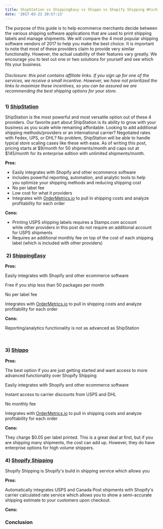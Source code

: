 ```yaml
---
title: ShipStation vs ShippingEasy vs Shippo vs Shopify Shipping Which provider should I choose?
date: '2017-03-23 20:57:13'
---
```


The purpose of this guide is to help ecommerce merchants decide between the various shipping software applications that are used to print shipping labels and manage shipments. We will compare the 4 most popular shipping software vendors of 2017 to help you make the best choice. It is important to note that most of these providers claim to provide very similar functionality. However, the actual usability of their features vary greatly. We encourage you to test out one or two solutions for yourself and see which fits your business.
<h6>Disclosure: this post contains affiliate links. If you sign up for one of the services, we receive a small incentive. However, we have not prioritized the links to maximize these incentives, so you can be assured we are recommending the best shipping options for your store.</h6>
<h3>1️) <a href="http://mbsy.co/h62Jn">ShipStation</a></h3>
ShipStation is the most powerful and most versatile option out of these 4 providers. Our favorite part about ShipStation is its ability to grow with your business as you scale while remaining affordable. Looking to add additional shipping methods/providers or an international carrier? Negotiated rates with Fedex, UPS, or DHL? No problem, ShipStation will be able to handle typical store scaling cases like these with ease. As of writing this post, pricing starts at $9/month for 50 shipments/month and caps out at $145/month for its enterprise edition with unlimited shipments/month.

<strong>Pros:</strong>
<ul>
 	<li>Easily integrates with Shopify and other ecommerce software</li>
 	<li>Includes powerful reporting, automation, and analytic tools to help you optimize your shipping methods and reducing shipping cost</li>
 	<li>No per label fee</li>
 	<li>Low cost for what it providers</li>
 	<li>Integrates with <a href="http://www.ordermetrics.io/order-metrics-shopify-video-overview.html">OrderMetrics.io</a> to pull in shipping costs and analyze profitability for each order</li>
</ul>
<strong>Cons:</strong>
<ul>
 	<li>Printing USPS shipping labels requires a Stamps.com account while other providers in this post do not require an additional account for USPS shipments</li>
 	<li>Requires an additional monthly fee on top of the cost of each shipping label (which is included with other providers)</li>
</ul>
<h3> 2) <a href="http://shippingeasy.7eer.net/c/367959/206898/3495">ShippingEasy</a></h3>
<strong>Pros: </strong>

Easily integrates with Shopify and other ecommerce software

Free if you ship less than 50 packages per month

No per label fee

Integrates with <a href="http://www.ordermetrics.io/order-metrics-shopify-video-overview.html">OrderMetrics.io</a> to pull in shipping costs and analyze profitability for each order

<strong>Cons:</strong>

Reporting/analytics functionality is not as advanced as ShipStation

&nbsp;
<h3>3) <a href="https://goshippo.com">Shippo</a></h3>
<strong>Pros: </strong>

The best option if you are just getting started and want access to more advanced functionality over Shopify Shipping

Easily integrates with Shopify and other ecommerce software

Instant access to carrier discounts from USPS and DHL

No monthly fee

Integrates with <a href="http://www.ordermetrics.io/order-metrics-shopify-video-overview.html">OrderMetrics.io</a> to pull in shipping costs and analyze profitability for each order

<strong>Cons:</strong>

They charge $0.05 per label printed. This is a great deal at first, but if you are shipping many shipments, the cost can add up. However, they do have enterprise options for high volume shippers.
<h3>4) <a href="https://www.shopify.com/shipping?ref=developer-b7007c8d686ad62b">Shopify Shipping</a></h3>
Shopify Shipping is Shopify's build in shipping service which allows you

<strong>Pros:</strong>

Automatically integrates USPS and Canada Post shipments with Shopify's carrier calculated rate service which allows you to show a semi-accurate shipping estimate to your customers upon checkout.

<strong>Cons:</strong>
<h3>Conclusion</h3>
